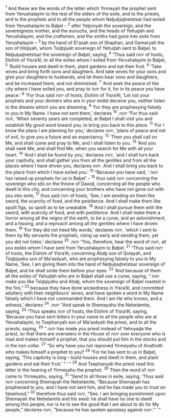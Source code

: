 <sup>1</sup> And these are the words of the letter which Yirmeyah the prophet sent from Yerushalayim to the rest of the elders of the exile, and to the priests, and to the prophets and to all the people whom Neḇuḵaḏnetstsar had exiled from Yerushalayim to Baḇel –
<sup>2</sup> after Yeḵonyah the sovereign, and the sovereigness mother, and the eunuchs, and the heads of Yehuḏah and Yerushalayim, and the craftsmen, and the smiths had gone into exile from Yerushalayim –
<sup>3</sup> by the hand of El‛asah son of Shaphan, and Gemaryah the son of Ḥilqiyah, whom Tsiḏqiyah sovereign of Yehuḏah sent to Baḇel, to Neḇuḵaḏnetstsar the sovereign of Baḇel, saying,
<sup>4</sup> “Thus said יהוה of hosts, Elohim of Yisra’ĕl, to all the exiles whom I exiled from Yerushalayim to Baḇel,
<sup>5</sup> ‘Build houses and dwell in them, plant gardens and eat their fruit.
<sup>6</sup> ‘Take wives and bring forth sons and daughters. And take wives for your sons and give your daughters to husbands, and let them bear sons and daughters, and be increased there, and not diminished.
<sup>7</sup> ‘And seek the peace of the city where I have exiled you, and pray to יהוה for it, for in its peace you have peace.’
<sup>8</sup> “For thus said יהוה of hosts, Elohim of Yisra’ĕl, ‘Let not your prophets and your diviners who are in your midst deceive you, neither listen to the dreams which you are dreaming.
<sup>9</sup> ‘For they are prophesying falsely to you in My Name. I have not sent them,’ declares יהוה.
<sup>10</sup> “For thus said יהוה, ‘When seventy years are completed, at Baḇel I shall visit you and establish My good word toward you, to bring you back to this place.
<sup>11</sup> ‘For I know the plans I am planning for you,’ declares יהוה, ‘plans of peace and not of evil, to give you a future and an expectancy.
<sup>12</sup> ‘Then you shall call on Me, and shall come and pray to Me, and I shall listen to you.
<sup>13</sup> ‘And you shall seek Me, and shall find Me, when you search for Me with all your heart.
<sup>14</sup> ‘And I shall be found by you,’ declares יהוה, ‘and I shall turn back your captivity, and shall gather you from all the gentiles and from all the places where I have driven you, declares יהוה. And I shall bring you back to the place from which I have exiled you.’
<sup>15</sup> “Because you have said, ‘ יהוה has raised up prophets for us in Baḇel’ –
<sup>16</sup> thus said יהוה concerning the sovereign who sits on the throne of Dawiḏ, concerning all the people who dwell in this city, and concerning your brothers who have not gone out with you into exile,
<sup>17</sup> thus said יהוה of hosts, ‘See, I am sending on them the sword, the scarcity of food, and the pestilence. And I shall make them like spoilt figs, so spoilt as to be uneatable.
<sup>18</sup> ‘And I shall pursue them with the sword, with scarcity of food, and with pestilence. And I shall make them a horror among all the reigns of the earth, to be a curse, and an astonishment, and a hissing, and a reproach among all the gentiles where I have driven them.
<sup>19</sup> ‘For they did not heed My words,’ declares יהוה, ‘which I sent to them by My servants the prophets, rising up early and sending them, yet you did not listen,’ declares יהוה.
<sup>20</sup> “You, therefore, hear the word of יהוה, all you exiles whom I have sent from Yerushalayim to Baḇel.
<sup>21</sup> “Thus said יהוה of hosts, the Elohim of Yisra’ĕl, concerning Aḥaḇ son of Qolayah, and Tsiḏqiyahu son of Ma‛asĕyah, who are prophesying falsely to you in My Name, ‘See, I am giving them into the hand of Neḇuḵaḏretstsar sovereign of Baḇel, and he shall smite them before your eyes.
<sup>22</sup> ‘And because of them all the exiles of Yehuḏah who are in Baḇel shall use a curse, saying, “ יהוה make you like Tsiḏqiyahu and Aḥaḇ, whom the sovereign of Baḇel roasted in the fire,”
<sup>23</sup> because they have done wickedness in Yisra’ĕl, and committed adultery with their neighbours’ wives, and have spoken a word in My Name falsely which I have not commanded them. And I am He who knows, and a witness,’ declares יהוה.
<sup>24</sup> “And speak to Shemayahu the Neḥelamite, saying,
<sup>25</sup> “Thus speaks יהוה of hosts, the Elohim of Yisra’ĕl, saying, ‘Because you have sent letters in your name to all the people who are at Yerushalayim, to Tsephanyah son of Ma‛asĕyah the priest, and to all the priests, saying,
<sup>26</sup> “ יהוה has made you priest instead of Yehoyaḏa the priest, so that there are overseers in the House of יהוה over everyone who is mad and makes himself a prophet, that you should put him in the stocks and in the iron collar.
<sup>27</sup> “So why have you not reproved Yirmeyahu of Anathoth who makes himself a prophet to you?
<sup>28</sup> “For he has sent to us in Baḇel, saying, ‘This captivity is long – build houses and dwell in them, and plant gardens and eat their fruit.’ ” ’ ”
<sup>29</sup> And Tsephanyah the priest read this letter in the hearing of Yirmeyahu the prophet.
<sup>30</sup> Then the word of יהוה came to Yirmeyahu, saying,
<sup>31</sup> “Send to all those in exile, saying, ‘Thus said יהוה concerning Shemayah the Neḥelamite, “Because Shemayah has prophesied to you, and I have not sent him, and he has made you to trust on falsehood,”
<sup>32</sup> therefore thus said יהוה, “See, I am bringing punishment upon Shemayah the Neḥelamite and his seed: he shall have no one to dwell among this people, nor is he to see the good that I am about to do for My people,” declares יהוה, “because he has spoken apostasy against יהוה.” ’ ”
